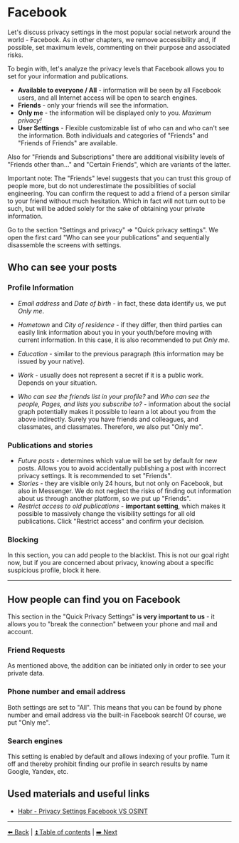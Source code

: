 # Facebook

Let's discuss privacy settings in the most popular social network around the world - Facebook. As in other chapters, we remove accessibility and, if possible, set maximum levels, commenting on their purpose and associated risks.

To begin with, let's analyze the privacy levels that Facebook allows you to set for your information and publications.

- **Available to everyone / All** - information will be seen by all Facebook users, and all Internet access will be open to search engines.
- **Friends** - only your friends will see the information.
- **Only me** - the information will be displayed only to you. *Maximum privacy!*
- **User Settings** - Flexible customizable list of who can and who can't see the information. Both individuals and categories of "Friends" and "Friends of Friends" are available.

Also for "Friends and Subscriptions" there are additional visibility levels of "Friends other than..." and "Certain Friends", which are variants of the latter.

Important note: The "Friends" level suggests that you can trust this group of people more, but do not underestimate the possibilities of social engineering. You can confirm the request to add a friend of a person similar to your friend without much hesitation. Which in fact will not turn out to be such, but will be added solely for the sake of obtaining your private information.

Go to the section "Settings and privacy" => "Quick privacy settings". We open the first card "Who can see your publications" and sequentially disassemble the screens with settings.

## Who can see your posts

### Profile Information

- *Email address* and *Date of birth* - in fact, these data identify us, we put *Only me*.
- *Hometown* and *City of residence* - if they differ, then third parties can easily link information about you in your youth/before moving with current information. In this case, it is also recommended to put *Only me*.
- *Education* - similar to the previous paragraph (this information may be issued by your native).
- *Work* - usually does not represent a secret if it is a public work. Depends on your situation.

- *Who can see the friends list in your profile?* and *Who can see the people, Pages, and lists you subscribe to?* - information about the social graph potentially makes it possible to learn a lot about you from the above indirectly. Surely you have friends and colleagues, and classmates, and classmates. Therefore, we also put "Only me".

### Publications and stories

- *Future posts* - determines which value will be set by default for new posts. Allows you to avoid accidentally publishing a post with incorrect privacy settings. It is recommended to set "Friends".
- *Stories* - they are visible only 24 hours, but not only on Facebook, but also in Messenger. We do not neglect the risks of finding out information about us through another platform, so we put up "Friends".
- *Restrict access to old publications* - **important setting**, which makes it possible to massively change the visibility settings for all old publications. Click "Restrict access" and confirm your decision.

### Blocking

In this section, you can add people to the blacklist. This is not our goal right now, but if you are concerned about privacy, knowing about a specific suspicious profile, block it here.

---

## How people can find you on Facebook

This section in the "Quick Privacy Settings" **is very important to us** - it allows you to "break the connection" between your phone and mail and account.

### Friend Requests

As mentioned above, the addition can be initiated only in order to see your private data.

### Phone number and email address

Both settings are set to "All". This means that you can be found by phone number and email address via the built-in Facebook search! Of course, we put "Only me".

### Search engines

This setting is enabled by default and allows indexing of your profile. Turn it off and thereby prohibit finding our profile in search results by name Google, Yandex, etc.

## Used materials and useful links

- [Habr - Privacy Settings Facebook VS OSINT](https://habr.com/ru/company/tomhunter/blog/530460/)

---

[⬅️ Back](./mobile-apps-privacy.md) | [⏫ Table of contents](../README.md) | [➡️ Next](./telegram.md)
